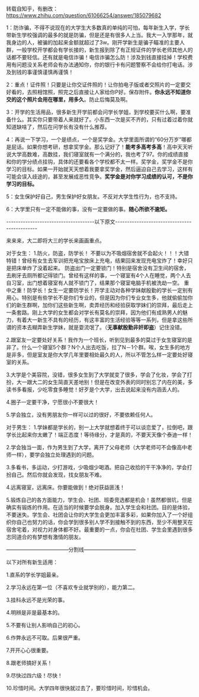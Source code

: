 转载自知乎，有删改：<https://www.zhihu.com/question/61066254/answer/185079682> 

1：防诈骗，不得不说现在的大学生大多数真的单纯的可怕，每年新生入学，学长带新生学校强调的最多的就是防骗，但是还是有很多人上当。我大一入学那年，就我身边的人，被骗的加起来金额就超过了3w。刚开学新生是骗子瞄准的主要人群，一般学校开学都会有学长接的，新生报到除了有正规证件的学长老师其他人的话都不要轻信。还有就是电信诈骗！电信诈骗怎么防！涉及到钱直接挂掉！学校费用有问题没关系老师会有办法通知你，你的银行卡有问题警察不会给你打电话。涉及到钱的事谨慎谨慎再谨慎！

2：重点！证件照！只要是让你交证件照的！让你拍电子版或者交照片的一定要交好看的，去照相馆照，照完之后直接让人家给你P好。保存附件。**你永远不知道你交的这个照片会用在哪里，用多久**。防止后悔莫及啊。

3：开学的生活用品，很多新生开学前都会问学长学姐，到学校要买什么啊，要准备什么。其实你只要带着人来就好了。小东西一次是买不齐的，只有过着过着你就知道缺啥了，然后在问学长有没有什么推荐。

4：再说一下学习，一个是绩点，一个是奖学金。大学里面所谓的“60分万岁”哪都是屁话。如果你想考研，想拿奖学金。那么记好了！**能考多高考多高**！高中天天听说大学高数难，高数挂，我们寝室就有一个满分的，我也考了97。你的成绩直接和你的学分绩点挂钩，具体的还要看各个学校都不太一样。奖学金，奖学金不是你学习的目标。如果一开始就天天想着我要拿奖学金，然后逼迫自己去学习，这样有可能会误入歧途的，甚至发展成恶性竞争。**奖学金是对你学习成绩的认可，不是你学习的目标。**

5：女生保护好自己，男生保护好女朋友。不反对大学生性行为，也不支持。

6：大学里只有一定不能做的事，没有一定要做的事。**随心所欲不逾矩。**

-------------------------------------以下原文---------------------------------------------

来来来，大二即将大三的学长来画画重点。

对于女生： 1.防火，防盗，防学长！ 不要以为不吸烟宿舍就不会起火！！！大错特错！曾经有女生去军训把充电宝放床上充电，结果回来发现充电宝炸了！幸好只是把床单炸了没着起来。 防盗出门一定要锁门！特别是宿舍没有卫生间的宿舍，去刷牙去厕所都记得锁门。曾经有这样的事，一个寝室有4个人在睡觉，两个人去自习室，出门想着寝室有人就不锁门了，结果那个寝室电脑手机被洗劫一空。 重中之重！防学长！女生一定要防学长！开学主动对各种学妹献殷勤的学长一定别有用心。特别是有些学长不是你们专业的，但是因为你们专业女生多，他就偷偷加你们的新生群啊，加你们这些新生啊，卖弄经历和经验获取学妹们的崇拜，最后走上一条套路。刚上大学的女生都会对学长有莫名的崇拜，因为他们有成熟男人的魅力，有着大一新生不具有的经历，有这丰富的生活经验等等一系列，但是拿这些所谓的资本去糊弄新生学妹，就是耍流氓了。（**无事献殷勤非奸即盗**）记住没错。

2.跟室友一定要处好关系！我作为一个班长，听到见到最多的莫过于女生寝室的是非了。什么一个寝室5个群？N个人出去吃饭，拉了N－1个群。唉，女生多的地方是非多，但是室友是你大学几年里要相处最久的人，所以不管怎么样一定要处好寝室的关系。

3.大学是个美容院，没错，很多女生到了大学就变了很多，学会了化妆，学会了打扮，大一跟大二的女生简直天差地别！但是在改变外表的同时别忘了内在的美，多读书多看报，少吃零食多睡觉！好歹是个大学，出去说起来没有内涵丢人的。

4.圈子一定要干净，宁愿很小不要很大！

5.学会独立，没有男朋友你一样可以过的很好，不要依赖任何人。

对于男生： 1.学妹都是学长的，别一上大学就想着终于可以谈恋爱了，拉倒吧，跟学长比起来你太嫩了！端正态度！等待缘分，才是真的，不要天天像个泰迪一样！

2.学会独当一面，作为男生到了大学，离开了父母老师（大学老师可不会像高中老师一样），要学会独立处理遇到的问题。

3.多看书，多运动，少打游戏，少吸烟少喝酒。把自己收拾的干干净净的，学会打扮自己。然后你就会发现，找女朋友不难。

4.远离寝室，远离床。你要能做到！绝对获益匪浅！

5.锻炼自己的各方面能力，学生会、社团、班委竞选都是机会！虽然都很坑，但是确实有锻炼的作用。在适当的时候要学会脱身。加入学生会和社团。目的是体验，不要迷失。学生会、社团会让你的大学生会更加丰富多彩，如果你加入了一个好组织你自己也努力的话，你会学到很多别人学不到接触不到的东西，至少不用整天在宿舍宅着，对视力对身体都不好。最重要的一点，你会在社团、学生会里遇到很多志同道合的有梦想有激情的朋友。

————————————分割线——————————

以下对所有新生适用：

1.直系的学长学姐最亲。

2.学习永远在第一位（不喜欢专业就学别的），能力第二。

3.挂科永远不是光荣的事。

4.明辨是非是最基本的。

5.不要有让别人影响自己的初心。

6.作弊永远不可取。后果很严重。

7.开开心心很重要。

8.跟老师搞好关系！

9.尽快过四六级！尽快！

10.珍惜时间。大学四年很快就过去了，要珍惜时间，珍惜机会。
